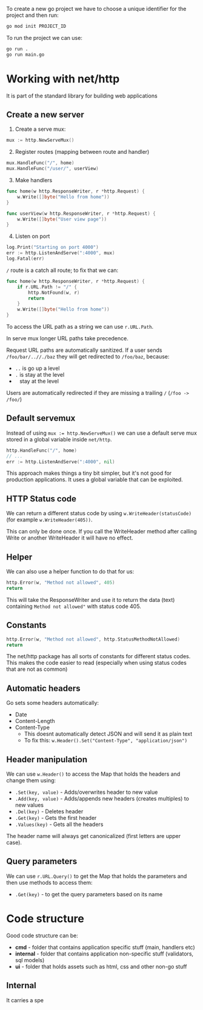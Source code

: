 To create a new go project we have to choose a unique identifier for the project and then run:
```sh
go mod init PROJECT_ID
```

To run the project we can use:

```sh
go run .
go run main.go
```

# Working with net/http

It is part of the standard library for building web applications

## Create a new server
1. Create a serve mux:
```go
mux := http.NewServeMux()
```
2. Register routes (mapping between route and handler)
```go
mux.HandleFunc("/", home)
mux.HandleFunc("/user/", userView)
```
3. Make handlers
```go
func home(w http.ResponseWriter, r *http.Request) {
	w.Write([]byte("Hello from home"))
}

func userView(w http.ResponseWriter, r *http.Request) {
	w.Write([]byte("User view page"))
}
```
4. Listen on port
```go
log.Print("Starting on port 4000")
err := http.ListenAndServe(":4000", mux)
log.Fatal(err)
```

`/` route is a catch all route; to fix that we can:

```go
func home(w http.ResponseWriter, r *http.Request) {
	if r.URL.Path != "/" {
		http.NotFound(w, r)
		return
	}
	w.Write([]byte("Hello from home"))
}
```

To access the URL path as a string we can use `r.URL.Path`.

In serve mux longer URL paths take precedence.

Request URL paths are automatically sanitized. If a user sends `/foo/bar/..//./baz` they will get redirected to `/foo/baz`, because:
- `..` is go up a level
- `.` is stay at the level
- ` ` stay at the level

Users are automatically redirected if they are missing a trailing `/` (`/foo -> /foo/`)

## Default servemux
Instead of using `mux := http.NewServeMux()` we can use a default serve mux stored in a global variable inside `net/http`.

```go
http.HandleFunc("/", home)
// ...
err := http.ListenAndServe(":4000", nil) 
```

This approach makes things a tiny bit simpler, but it's not good for production applications. It uses a global variable that can be exploited.

## HTTP Status code
We can return a different status code by using `w.WriteHeader(statusCode)` (for example `w.WriteHeader(405))`.

This can only be done once. If you call the WriteHeader method after calling Write or another WriteHeader it will have no effect.

## Helper
We can also use a helper function to do that for us:
```go
http.Error(w, "Method not allowed", 405)
return
```

This will take the ResponseWriter and use it to return the data (text) containing `Method not allowed"` with status code 405.

## Constants
```go
http.Error(w, "Method not allowed", http.StatusMethodNotAllowed)
return
```

The net/http package has all sorts of constants for different status codes. This makes the code easier to read (especially when using status codes that are not as common)

## Automatic headers
Go sets some headers automatically:
- Date
- Content-Length
- Content-Type
	- This doesnt automatically detect JSON and will send it as plain text
	- To fix this: `w.Header().Set("Content-Type", "application/json")`

## Header manipulation
We can use `w.Header()` to access the Map that holds the headers and change them using:
- `.Set(key, value)` - Adds/overwrites header to new value
- `.Add(key, value)` - Adds/appends new headers (creates multiples) to new values
- `.Del(key)` - Deletes header
- `.Get(key)` - Gets the first header
- `.Values(key)` - Gets all the headers

The header name will always get canonicalized (first letters are upper case).

## Query parameters
We can use `r.URL.Query()` to get the Map that holds the parameters and then use methods to access them:
- `.Get(key)` - to get the query parameters based on its name

# Code structure

Good code structure can be:
- **cmd** - folder that contains application specific stuff (main, handlers etc)
- **internal** - folder that contains application non-specific stuff (validators, sql models)
- **ui** - folder that holds assets such as html, css and other non-go stuff
## Internal
It carries a spe